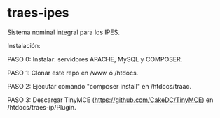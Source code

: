 # traes-ipes

Sistema nominal integral para los IPES.

Instalación:

PASO 0: Instalar: servidores APACHE, MySQL y COMPOSER.


PASO 1: Clonar este repo en /www ó /htdocs.


PASO 2: Ejecutar comando "composer install" en /htdocs/traac.


PASO 3: Descargar TinyMCE (https://github.com/CakeDC/TinyMCE) en /htdocs/traes-ip/Plugin.
